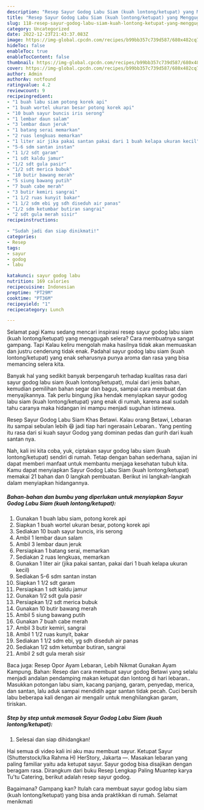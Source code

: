 ```yaml
---
description: "Resep Sayur Godog Labu Siam (kuah lontong/ketupat) yang Menggugah Selera, Buat Buka Puasa}"
title: "Resep Sayur Godog Labu Siam (kuah lontong/ketupat) yang Menggugah Selera, Buat Buka Puasa}"
slug: 118-resep-sayur-godog-labu-siam-kuah-lontong-ketupat-yang-menggugah-selera-buat-buka-puasa
category: Uncategorized
date: 2022-12-23T21:43:37.083Z
image: https://img-global.cpcdn.com/recipes/b99bb357c739d587/680x482cq70/sayur-godog-labu-siam-kuah-lontongketupat-foto-resep-utama.jpg
hideToc: false
enableToc: true
enableTocContent: false
thumbnail: https://img-global.cpcdn.com/recipes/b99bb357c739d587/680x482cq70/sayur-godog-labu-siam-kuah-lontongketupat-foto-resep-utama.jpg
cover: https://img-global.cpcdn.com/recipes/b99bb357c739d587/680x482cq70/sayur-godog-labu-siam-kuah-lontongketupat-foto-resep-utama.jpg
author: Admin
authorAv: notfound
ratingvalue: 4.2
reviewcount: 9
recipeingredient:
- "1 buah labu siam potong korek api"
- "1 buah wortel ukuran besar potong korek api"
- "10 buah sayur buncis iris serong"
- "1 lembar daun salam"
- "3 lembar daun jeruk"
- "1 batang serai memarkan"
- "2 ruas lengkuas memarkan"
- "1 liter air jika pakai santan pakai dari 1 buah kelapa ukuran kecil"
- "5-6 sdm santan instan"
- "1 1/2 sdt garam"
- "1 sdt kaldu jamur"
- "1/2 sdt gula pasir"
- "1/2 sdt merica bubuk"
- "10 butir bawang merah"
- "5 siung bawang putih"
- "7 buah cabe merah"
- "3 butir kemiri sangrai"
- "1 1/2 ruas kunyit bakar"
- "1 1/2 sdm ebi yg sdh diseduh air panas"
- "1/2 sdm ketumbar butiran sangrai"
- "2 sdt gula merah sisir"
recipeinstructions:

- "Sudah jadi dan siap dinikmati!"
categories:
- Resep
tags:
- sayur
- godog
- labu

katakunci: sayur godog labu 
nutrition: 169 calories
recipecuisine: Indonesian
preptime: "PT29M"
cooktime: "PT36M"
recipeyield: "1"
recipecategory: Lunch

---
```



Selamat pagi Kamu sedang mencari inspirasi resep sayur godog labu siam (kuah lontong/ketupat) yang menggugah selera? Cara membuatnya sangat gampang. Tapi Kalau keliru mengolah maka hasilnya tidak akan memuaskan dan justru cenderung tidak enak. Padahal sayur godog labu siam (kuah lontong/ketupat) yang enak seharusnya punya aroma dan rasa yang bisa memancing selera kita.


Banyak hal yang sedikit banyak berpengaruh terhadap kualitas rasa dari sayur godog labu siam (kuah lontong/ketupat), mulai dari jenis bahan, kemudian pemilihan bahan segar dan bagus, sampai cara membuat dan menyajikannya. Tak perlu bingung jika hendak menyiapkan sayur godog labu siam (kuah lontong/ketupat) yang enak di rumah, karena asal sudah tahu caranya maka hidangan ini mampu menjadi suguhan istimewa.

Resep Sayur Godog Labu Siam Khas Betawi. Kalau orang Betawi, Lebaran itu sampai sebulan lebih 😆 jadi tiap hari ngerasain Lebaran.. Yang penting itu rasa dari si kuah sayur Godog yang dominan pedas dan gurih dari kuah santan nya.


Nah, kali ini kita coba, yuk, ciptakan sayur godog labu siam (kuah lontong/ketupat) sendiri di rumah. Tetap dengan bahan sederhana, sajian ini dapat memberi manfaat untuk membantu menjaga kesehatan tubuh kita. Kamu dapat menyiapkan Sayur Godog Labu Siam (kuah lontong/ketupat) memakai 21 bahan dan 0 langkah pembuatan. Berikut ini langkah-langkah dalam menyiapkan hidangannya.

<!--inarticleads1-->

##### Bahan-bahan dan bumbu yang diperlukan untuk menyiapkan Sayur Godog Labu Siam (kuah lontong/ketupat):

1. Gunakan 1 buah labu siam, potong korek api
1. Siapkan 1 buah wortel ukuran besar, potong korek api
1. Sediakan 10 buah sayur buncis, iris serong
1. Ambil 1 lembar daun salam
1. Ambil 3 lembar daun jeruk
1. Persiapkan 1 batang serai, memarkan
1. Sediakan 2 ruas lengkuas, memarkan
1. Gunakan 1 liter air (jika pakai santan, pakai dari 1 buah kelapa ukuran kecil)
1. Sediakan 5-6 sdm santan instan
1. Siapkan 1 1/2 sdt garam
1. Persiapkan 1 sdt kaldu jamur
1. Gunakan 1/2 sdt gula pasir
1. Persiapkan 1/2 sdt merica bubuk
1. Gunakan 10 butir bawang merah
1. Ambil 5 siung bawang putih
1. Gunakan 7 buah cabe merah
1. Ambil 3 butir kemiri, sangrai
1. Ambil 1 1/2 ruas kunyit, bakar
1. Sediakan 1 1/2 sdm ebi, yg sdh diseduh air panas
1. Sediakan 1/2 sdm ketumbar butiran, sangrai
1. Ambil 2 sdt gula merah sisir


Baca juga: Resep Opor Ayam Lebaran, Lebih Nikmat Gunakan Ayam Kampung. Bahan: Resep dan cara membuat sayur godog Betawi yang selalu menjadi andalan pendamping makan ketupat dan lontong di hari lebaran.. Masukkan potongan labu siam, kacang panjang, garam, penyedap, merica, dan santan, lalu aduk sampai mendidih agar santan tidak pecah. Cuci bersih labu beberapa kali dengan air mengalir untuk menghilangkan garam, tiriskan. 

<!--inarticleads2-->

##### Step by step untuk memasak Sayur Godog Labu Siam (kuah lontong/ketupat):


1. Selesai dan siap dihidangkan!

Hai semua di video kali ini aku mau membuat sayur. Ketupat Sayur (Shutterstock/Ika Rahma H) HerStory, Jakarta —. Masakan lebaran yang paling familiar yaitu ada ketupat sayur. Sayur godog bisa disajikan dengan beragam rasa. Dirangkum dari buku Resep Lengkap Paling Muantep karya Tu&#39;tu Catering, berikut adalah resep sayur godog. 

Bagaimana? Gampang kan? Itulah cara membuat sayur godog labu siam (kuah lontong/ketupat) yang bisa anda praktikkan di rumah. Selamat menikmati

